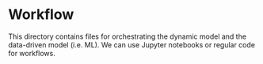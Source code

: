 # Workflow

This directory contains files for orchestrating the dynamic model and the data-driven model (i.e. ML).  We can use Jupyter notebooks or regular code for workflows.
